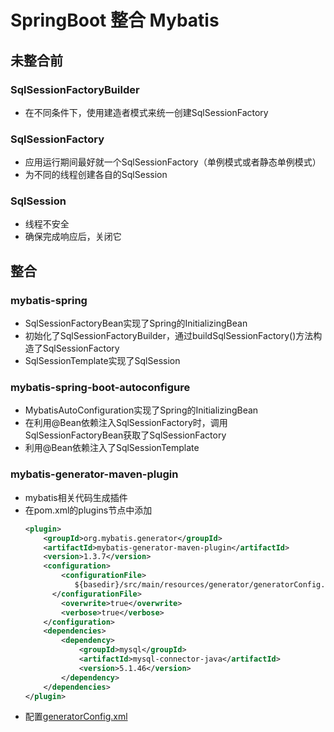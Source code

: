 # SpringBoot 整合 Mybatis

## 未整合前
### SqlSessionFactoryBuilder
- 在不同条件下，使用建造者模式来统一创建SqlSessionFactory

### SqlSessionFactory
- 应用运行期间最好就一个SqlSessionFactory（单例模式或者静态单例模式）
- 为不同的线程创建各自的SqlSession

### SqlSession
- 线程不安全
- 确保完成响应后，关闭它

## 整合
### mybatis-spring
- SqlSessionFactoryBean实现了Spring的InitializingBean
- 初始化了SqlSessionFactoryBuilder，通过buildSqlSessionFactory()方法构造了SqlSessionFactory
- SqlSessionTemplate实现了SqlSession

### mybatis-spring-boot-autoconfigure
- MybatisAutoConfiguration实现了Spring的InitializingBean
- 在利用@Bean依赖注入SqlSessionFactory时，调用SqlSessionFactoryBean获取了SqlSessionFactory
- 利用@Bean依赖注入了SqlSessionTemplate

### mybatis-generator-maven-plugin
- mybatis相关代码生成插件
- 在pom.xml的plugins节点中添加
  ```xml
  <plugin>
      <groupId>org.mybatis.generator</groupId>
      <artifactId>mybatis-generator-maven-plugin</artifactId>
      <version>1.3.7</version>
      <configuration>
          <configurationFile>
             ${basedir}/src/main/resources/generator/generatorConfig.xml
      	</configurationFile>
          <overwrite>true</overwrite>
          <verbose>true</verbose>
      </configuration>
      <dependencies>
          <dependency>
              <groupId>mysql</groupId>
              <artifactId>mysql-connector-java</artifactId>
              <version>5.1.46</version>
          </dependency>
      </dependencies>
  </plugin>
  ```
- 配置[generatorConfig.xml](https://github.com/Miven666/SpringBoot-learing/blob/generator/springboo-mybatis/src/main/resources/generator/generatorConfig.xml)
